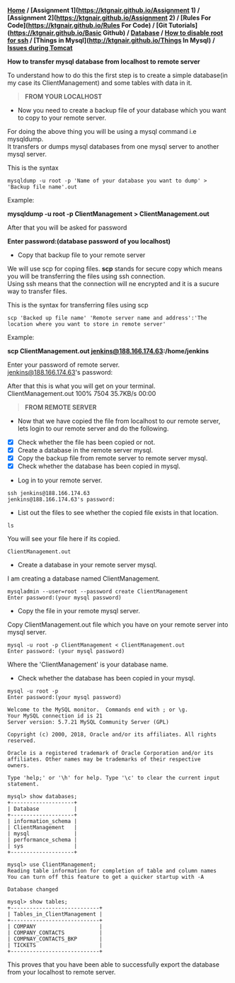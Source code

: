 **[Home](https://ktgnair.github.io/) / [Assignment 1](https://ktgnair.github.io/Assignment 1) / [Assignment 2](https://ktgnair.github.io/Assignment 2) / [Rules For Code](https://ktgnair.github.io/Rules For Code) / [Git Tutorials](https://ktgnair.github.io/Basic Github) / [Database](https://ktgnair.github.io/Database) / [How to disable root for ssh](http://ktgnair.github.io/DisableRoot) / [Things in Mysql](http://ktgnair.github.io/Things In Mysql) / [Issues during Tomcat](http://ktgnair.github.io/Tomcat_Issues)**  


**How to transfer mysql database from localhost to remote server**  

To understand how to do this the first step is to create a simple database(in my case its ClientManagement) and some tables with data in it.  

> **FROM YOUR LOCALHOST**    

* Now you need to create a backup file of your database which you want to copy to your remote server.  

For doing the above thing you will be using a mysql command i.e mysqldump.  
It transfers or dumps mysql databases from one mysql server to another mysql server.  

This is the syntax 
```  
mysqldump -u root -p 'Name of your database you want to dump' > 'Backup file name'.out  
```  

Example:  

**mysqldump -u root -p ClientManagement > ClientManagement.out**  

After that you will be asked for password  

**Enter password:(database password of you localhost)**   

* Copy that backup file to your remote server  

We will use scp for coping files. **scp** stands for secure copy which means you will be transferring the files using ssh connection.  
Using ssh means that the connection will ne encrypted and it is a sucure way to transfer files.  

This is the syntax for transferring files using scp  
```
scp 'Backed up file name' 'Remote server name and address':'The location where you want to store in remote server'  
```  

Example:  

**scp ClientManagement.out jenkins@188.166.174.63:/home/jenkins**  

Enter your password of remote server.  
jenkins@188.166.174.63's password:  

After that this is what you will get on your terminal.    
ClientManagement.out                          100% 7504    35.7KB/s   00:00     


> **FROM REMOTE SERVER**  

* Now that we have copied the file from localhost to our remote server, lets login to our remote server and do the following.  
- [x] Check whether the file has been copied or not.  
- [x] Create a database in the remote server mysql.  
- [x] Copy the backup file from remote server to remote server mysql.  
- [x] Check whether the database has been copied in mysql.  

* Log in to your remote server.  

```  
ssh jenkins@188.166.174.63  
jenkins@188.166.174.63's password:  
```  

* List out the files to see whether the copied file exists in that location.  

```  
ls  
```  
You will see your file here if its copied.  
```  
ClientManagement.out  
```  

* Create a database in your remote server mysql.  

I am creating a database named ClientManagement.  

```  
mysqladmin --user=root --password create ClientManagement  
Enter password:(your mysql password)   
```  

* Copy the file in your remote mysql server.  

Copy ClientManagement.out file which you have on your remote server into mysql server.  

```  
mysql -u root -p ClientManagement < ClientManagement.out   
Enter password: (your mysql password)   
```  
Where the 'ClientManagement' is your database name.  

* Check whether the database has been copied in your mysql.   

```  
mysql -u root -p  
Enter password:(your mysql password)  

Welcome to the MySQL monitor.  Commands end with ; or \g.  
Your MySQL connection id is 21   
Server version: 5.7.21 MySQL Community Server (GPL)  

Copyright (c) 2000, 2018, Oracle and/or its affiliates. All rights reserved.  

Oracle is a registered trademark of Oracle Corporation and/or its  
affiliates. Other names may be trademarks of their respective  
owners.  

Type 'help;' or '\h' for help. Type '\c' to clear the current input statement.  
```  

```  
mysql> show databases;  
+--------------------+  
| Database           |  
+--------------------+  
| information_schema |  
| ClientManagement   |  
| mysql              |  
| performance_schema |  
| sys                |  
+--------------------+  
```  

```  
mysql> use ClientManagement;  
Reading table information for completion of table and column names  
You can turn off this feature to get a quicker startup with -A  

Database changed  
```  

```  
mysql> show tables;  
+----------------------------+  
| Tables_in_ClientManagement |  
+----------------------------+  
| COMPANY                    |  
| COMPANY_CONTACTS           |   
| COMPNAY_CONTACTS_BKP       |  
| TICKETS                    |  
+----------------------------+  
```  
This proves that you have been able to successfully export the database from your localhost to remote server.  
